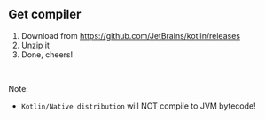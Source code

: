 ## Get compiler
1. Download from https://github.com/JetBrains/kotlin/releases
2. Unzip it
3. Done, cheers!

<br/>

Note:
- `Kotlin/Native distribution` will NOT compile to JVM bytecode!
